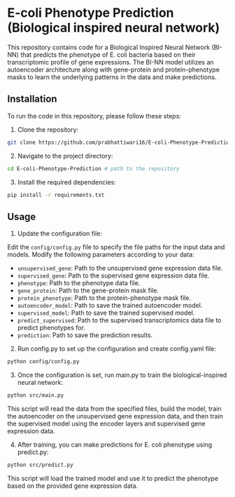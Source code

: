# E-coli Phenotype Prediction (Biological inspired neural network)
This repository contains code for a Biological Inspired Neural Network (BI-NN) that predicts the phenotype of E. coli bacteria based on their transcriptomic profile of gene expressions. The BI-NN model utilizes an autoencoder architecture along with gene-protein and protein-phenotype masks to learn the underlying patterns in the data and make predictions.

## Installation
To run the code in this repository, please follow these steps:

1. Clone the repository:

```bash
git clone https://github.com/prabhattiwari16/E-coli-Phenotype-Prediction.git
```
2. Navigate to the project directory:
```bash
cd E-coli-Phenotype-Prediction # path to the repository
```

3. Install the required dependencies:

```bash
pip install -r requirements.txt
```

## Usage

1. Update the configuration file:

Edit the `config/config.py` file to specify the file paths for the input data and models. Modify the following parameters according to your data:

- `unsupervised_gene`: Path to the unsupervised gene expression data file.
- `supervised_gene`: Path to the supervised gene expression data file.
- `phenotype`: Path to the phenotype data file.
- `gene_protein`: Path to the gene-protein mask file.
- `protein_phenotype`: Path to the protein-phenotype mask file.
- `autoencoder_model`: Path to save the trained autoencoder model.
- `supervised_model`: Path to save the trained supervised model.
- `predict_supervised`: Path to the supervised transcriptomics data file to predict phenotypes for.
- `prediction`: Path to save the prediction results.

2. Run config.py to set up the configuration and create config.yaml file:
```bash
python config/config.py 
```
3. Once the configuration is set, run main.py to train the biological-inspired neural network:
```bash
python src/main.py
```
This script will read the data from the specified files, build the model, train the autoencoder on the unsupervised gene expression data, and then train the supervised model using the encoder layers and supervised gene expression data.

4. After training, you can make predictions for E. coli phenotype using predict.py:
```bash 
python src/predict.py
```
This script will load the trained model and use it to predict the phenotype based on the provided gene expression data.
